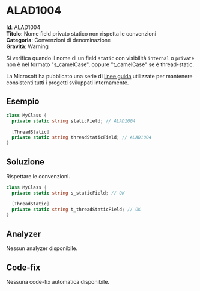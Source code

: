 
# ALAD1004

**Id**: ALAD1004\
**Titolo**: Nome field privato statico non rispetta le convenzioni\
**Categoria**: Convenzioni di denominazione\
**Gravità**: Warning

Si verifica quando il nome di un field `static` con visibilità `internal` o
`private` non è nel formato "s_camelCase", oppure "t_camelCase" se è
thread-static.

La Microsoft ha pubblicato una serie di
[linee guida](https://learn.microsoft.com/dotnet/csharp/fundamentals/coding-style/coding-conventions)
utilizzate per mantenere consistenti tutti i progetti sviluppati internamente.


## Esempio

```csharp
class MyClass {
  private static string staticField; // ALAD1004

  [ThreadStatic]
  private static string threadStaticField; // ALAD1004
}
```


## Soluzione

Rispettare le convenzioni.

```csharp
class MyClass {
  private static string s_staticField; // OK

  [ThreadStatic]
  private static string t_threadStaticField; // OK
}
```


## Analyzer

Nessun analyzer disponibile.


## Code-fix

Nessuna code-fix automatica disponibile.
